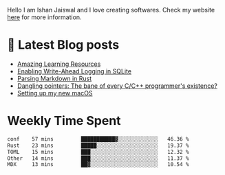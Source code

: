 Hello I am Ishan Jaiswal and I love creating softwares. 
Check my website [here](https://ishankbg.dev/about) for more information.
# 📖 Latest Blog posts
<!-- IshanKBG:START -->
- [Amazing Learning Resources](https://ishankbg.dev/archive/good-resources/)
- [Enabling Write-Ahead Logging in SQLite](https://ishankbg.dev/archive/enabling-wal-mode-in-sqlite/)
- [Parsing Markdown in Rust](https://ishankbg.dev/archive/parsing-markdown-in-rust/)
- [Dangling pointers: The bane of every C/C++ programmer&#39;s existence?](https://ishankbg.dev/archive/dangling-pointers/)
- [Setting up my new macOS](https://ishankbg.dev/archive/my-macos-setup/)
<!-- IshanKBG:END -->

# Weekly Time Spent
<!--START_SECTION:waka-->

```txt
conf    57 mins         ███████████▓░░░░░░░░░░░░░   46.36 %
Rust    23 mins         █████░░░░░░░░░░░░░░░░░░░░   19.37 %
TOML    15 mins         ███░░░░░░░░░░░░░░░░░░░░░░   12.32 %
Other   14 mins         ███░░░░░░░░░░░░░░░░░░░░░░   11.37 %
MDX     13 mins         ██▓░░░░░░░░░░░░░░░░░░░░░░   10.54 %
```

<!--END_SECTION:waka-->
